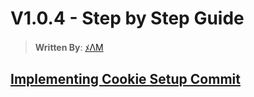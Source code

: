 # V1.0.4 - Step by Step Guide

> **Written By**: [ﾒΛM](https://github.com/Subham-Maity)

## [Implementing Cookie Setup Commit](https://github.com/Subham-Maity/scalable_server_architecture/commit/e8487d981e8fa824360239a27a26077ca8568cf7?diff=split&w=1)



